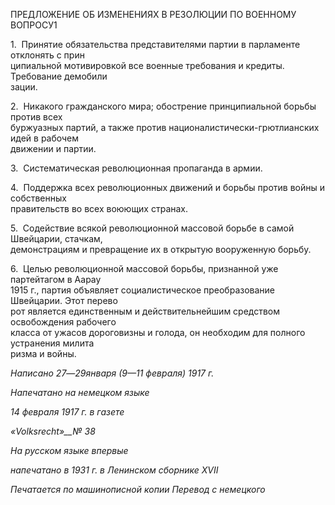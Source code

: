 ПРЕДЛОЖЕНИЕ ОБ ИЗМЕНЕНИЯХ В РЕЗОЛЮЦИИ ПО ВОЕННОМУ ВОПРОСУ1

1.  Принятие обязательства представителями партии в парламенте отклонять с прин­  
ципиальной мотивировкой все военные требования и кредиты. Требование демобили­  
зации.

2.  Никакого гражданского мира; обострение принципиальной борьбы против всех  
буржуазных партий, а также против националистически-грютлианских идей в рабочем  
движении и партии.

3.  Систематическая революционная пропаганда в армии.

4.  Поддержка всех революционных движений и борьбы против войны и собственных  
правительств во всех воюющих странах.

5.  Содействие всякой революционной массовой борьбе в самой Швейцарии, стачкам,  
демонстрациям и превращение их в открытую вооруженную борьбу.

6.  Целью революционной массовой борьбы, признанной уже партейтагом в Аарау  
1915 г., партия объявляет социалистическое преобразование Швейцарии. Этот перево­  
рот является единственным и действительнейшим средством освобождения рабочего  
класса от ужасов дороговизны и голода, он необходим для полного устранения милита­  
ризма и войны.

  

_Написано 27_—_29января (9—11 февраля) 1917 г._

_Напечатано на немецком языке_

_14 февраля 1917 г. в газете_

_«Volksrecht»__№ 38_

_На русском языке впервые_

_напечатано в 1931 г. в Ленинском сборнике_ _XVII_

  

_Печатается по машинописной копии_ _Перевод с немецкого_